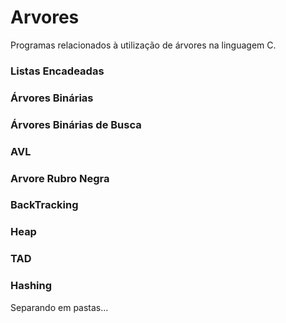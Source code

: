 # Arvores

Programas relacionados à utilização de árvores na linguagem C. 

### Listas Encadeadas
### Árvores Binárias
### Árvores Binárias de Busca
### AVL
### Arvore Rubro Negra
### BackTracking
### Heap
### TAD
### Hashing

Separando em pastas...
